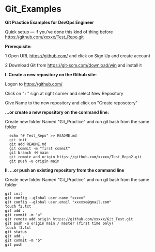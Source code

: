 # Git_Examples
**Git Practice Examples for DevOps Engineer**

Quick setup — if you’ve done this kind of thing before
https://github.com/xxxxx/Test_Repo.git


**Prerequisite:**

1 Open URL https://github.com/ and click on Sign Up and create account

2 Download Git from https://git-scm.com/download/win and install it


**I. Create a new repository on the Github site:**

Logon to https://github.com/ 

Click on "+" sign at right corner and select New Repository

Give Name to the new repository and click on "Create reposotory"


**…or create a new repository on the command line:**

Create new folder Named "Git_Practice" and run git bash from the same folder 

```
  echo "# Test_Repo" >> README.md
  git init
  git add README.md
  git commit -m "first commit"
  git branch -M main
  git remote add origin https://github.com/xxxxx/Test_Repo2.git
  git push -u origin main
  ```
  
**II. …or push an existing repository from the command line**

Create new folder Named "Git_Practice" and run git bash from the same folder 

```
git init
git config --global user.name "xxxxx"
git config --global user.email "xxxxxe@gmail.com"
touch f2.txt
git add .
git commit -m "a"
git remote add origin https://github.com/xxxxx/Git_Test.git
git push -u origin main / master (first time only)
touch f3.txt
git status
git add .
git commit -m "b"
git push 
```
